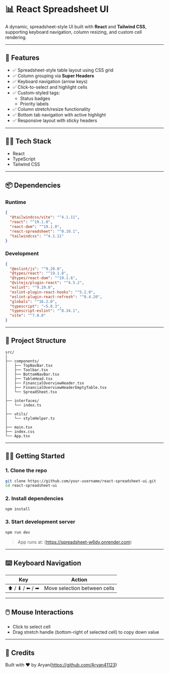 # 📊 React Spreadsheet UI

A dynamic, spreadsheet-style UI built with **React** and **Tailwind CSS**, supporting keyboard navigation, column resizing, and custom cell rendering.

---

## 🚀 Features

- ✅ Spreadsheet-style table layout using CSS grid  
- ✅ Column grouping via **Super Headers**  
- ✅ Keyboard navigation (arrow keys)  
- ✅ Click-to-select and highlight cells  
- ✅ Custom-styled tags:  
  - Status badges  
  - Priority labels  
- ✅ Column stretch/resize functionality  
- ✅ Bottom tab navigation with active highlight  
- ✅ Responsive layout with sticky headers  

---

## 🧑‍💻 Tech Stack

- React
- TypeScript  
- Tailwind CSS  

---

## 📦 Dependencies

### Runtime

```json
{
  "@tailwindcss/vite": "^4.1.11",
  "react": "^19.1.0",
  "react-dom": "^19.1.0",
  "react-spreadsheet": "^0.10.1",
  "tailwindcss": "^4.1.11"
}
```

### Development

```json
{
  "@eslint/js": "^9.29.0",
  "@types/react": "^19.1.8",
  "@types/react-dom": "^19.1.6",
  "@vitejs/plugin-react": "^4.5.2",
  "eslint": "^9.29.0",
  "eslint-plugin-react-hooks": "^5.2.0",
  "eslint-plugin-react-refresh": "^0.4.20",
  "globals": "^16.2.0",
  "typescript": "~5.8.3",
  "typescript-eslint": "^8.34.1",
  "vite": "^7.0.0"
}
```

---

## 📁 Project Structure

```
src/
│
├── components/
│   ├── TopNavBar.tsx
│   ├── Toolbar.tsx
│   ├── BottomNavBar.tsx
│   ├── TableHead.tsx
│   ├── FinancialOverviewHeader.tsx
│   ├── FinancialOverviewHeaderEmptyTable.tsx
│   └── SpreadSheet.tsx
│
├── interfaces/
│   └── index.ts
│
├── utils/   
│   └── styleHelper.ts
│
├── main.tsx
├── index.css
└── App.tsx
```

---

## 👨‍💻 Getting Started

### 1. Clone the repo

```bash
git clone https://github.com/your-username/react-spreadsheet-ui.git
cd react-spreadsheet-ui
```

### 2. Install dependencies

```bash
npm install
```

### 3. Start development server

```bash
npm run dev
```

> App runs at: (https://spreadsheet-w6dy.onrender.com)

---

## ⌨️ Keyboard Navigation

| Key            | Action                     |
|----------------|-----------------------------|
| ⬆ / ⬇ / ⬅ / ➡ | Move selection between cells |

---

## 🖱️ Mouse Interactions

- Click to select cell  
- Drag stretch handle (bottom-right of selected cell) to copy down value  

---

## 🙌 Credits

Built with ❤️ by Aryan(https://github.com/Aryan41123)
